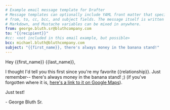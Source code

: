 ```yaml
---
# Example email message template for Drafter
# Message templates can optionally include YAML front matter that specifies
# from, to, cc, bcc, and subject fields. The message itself is written in
# Markdown, and Mustache variables can be mixed in anywhere.
from: george.bluth.sr@bluthcompany.com
to: "{{recipient}}"
#cc: <not included in this email example, but possible>
bcc: michael.bluth@bluthcompany.com
subject: "{{first_name}}, there's always money in the banana stand!"
---
```

Hey {{first_name}} {{last_name}},

I thought I'd tell you this first since you're my favorite
{{relationship}}. Just remember-- there's always money in the banana stand! ;)
(if you've forgotten where it is, [here's a link to it on Google
Maps](https://maps.google.com/maps?q=fisherman's+village+marina+del+rey&aq=f&um=1&ie=UTF-8&hl=en&sa=N&tab=wl&authuser=0)).


Just test!

\- George Bluth Sr.
